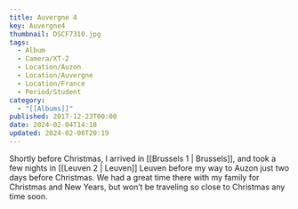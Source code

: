 ```yaml
---
title: Auvergne 4
key: Auvergne4
thumbnail: DSCF7310.jpg
tags:
  - Album
  - Camera/XT-2
  - Location/Auzon
  - Location/Auvergne
  - Location/France
  - Period/Student
category:
  - "[[Albums]]"
published: 2017-12-23T00:00
date: 2024-02-04T14:18
updated: 2024-02-06T20:19
---
```

Shortly before Christmas, I arrived in [[Brussels 1 | Brussels]], and took a few nights in [[Leuven 2 | Leuven]] Leuven before my way to Auzon just two days before Christmas. We had a great time there with my family for Christmas and New Years, but won’t be traveling so close to Christmas any time soon.
